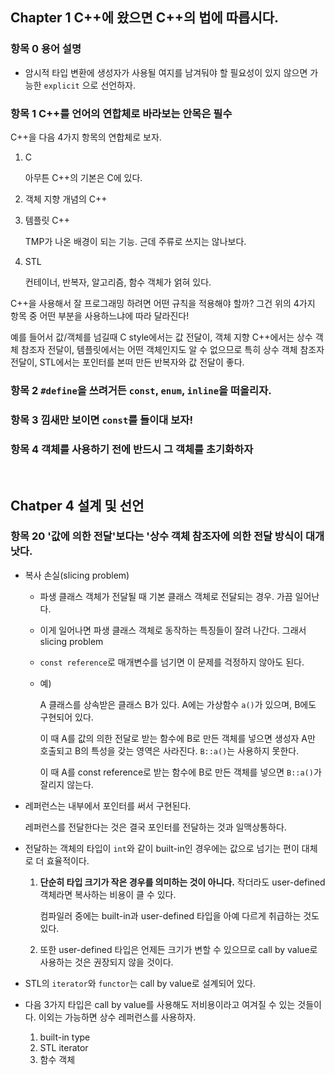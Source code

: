 ## Chapter 1 C++에 왔으면 C++의 법에 따릅시다.

### 항목 0 용어 설명

- 암시적 타입 변환에 생성자가 사용될 여지를 남겨둬야 할 필요성이 있지 않으면 가능한 `explicit` 으로 선언하자.

### 항목 1 C++를 언어의 연합체로 바라보는 안목은 필수

C++을 다음 4가지 항목의 연합체로 보자.

1. C

   아무튼 C++의 기본은 C에 있다.

2. 객체 지향 개념의 C++

3. 템플릿 C++

   TMP가 나온 배경이 되는 기능. 근데 주류로 쓰지는 않나보다.

4. STL

   컨테이너, 반복자, 알고리즘, 함수 객체가 얽혀 있다.

C++을 사용해서 잘 프로그래밍 하려면 어떤 규칙을 적용해야 할까? 그건 위의 4가지 항목 중 어떤 부분을 사용하느냐에 따라 달라진다!

예를 들어서 값/객체를 넘길때 C style에서는 값 전달이, 객체 지향 C++에서는 상수 객체 참조자 전달이, 템플릿에서는 어떤 객체인지도 알 수 없으므로 특히 상수 객체 참조자 전달이, STL에서는 포인터를 본떠 만든 반복자와 값 전달이 좋다.

### 항목 2 `#define`을 쓰려거든 `const`, `enum`, `inline`을 떠올리자.

### 항목 3 낌새만 보이면 `const`를 들이대 보자!

### 항목 4 객체를 사용하기 전에 반드시 그 객체를 초기화하자

<br>

## Chatper 4 설계 및 선언

### 항목 20 '값에 의한 전달'보다는 '상수 객체 참조자에 의한 전달 방식이 대개 낫다.

- 복사 손실(slicing problem) 

  - 파생 클래스 객체가 전달될 때 기본 클래스 객체로 전달되는 경우. 가끔 일어난다.

  - 이게 일어나면 파생 클래스 객체로 동작하는 특징들이 잘려 나간다. 그래서 slicing problem

  - `const reference`로 매개변수를 넘기면 이 문제를 걱정하지 않아도 된다.

  - 예)

    A 클래스를 상속받은 클래스 B가 있다. A에는 가상함수 `a()`가 있으며, B에도 구현되어 있다. 

    이 때 A를 값의 의한 전달로 받는 함수에 B로 만든 객체를 넣으면 생성자 A만 호출되고 B의 특성을 갖는 영역은 사라진다. `B::a()`는 사용하지 못한다.

    이 때 A를 const reference로 받는 함수에 B로 만든 객체를 넣으면 `B::a()`가 잘리지 않는다.

- 레퍼런스는 내부에서 포인터를 써서 구현된다.

  레퍼런스를 전달한다는 것은 결국 포인터를 전달하는 것과 일맥상통하다.

- 전달하는 객체의 타입이 `int`와 같이 built-in인 경우에는 값으로 넘기는 편이 대체로 더 효율적이다.

  1. **단순히 타입 크기가 작은 경우를 의미하는 것이 아니다.** 작더라도 user-defined 객체라면 복사하는 비용이 클 수 있다. 

     컴파일러 중에는 built-in과 user-defined 타입을 아예 다르게 취급하는 것도 있다. 

  2. 또한 user-defined 타입은 언제든 크기가 변할 수 있으므로 call by value로 사용하는 것은 권장되지 않을 것이다.

- STL의 `iterator`와 `functor`는 call by value로 설계되어 있다.

- 다음 3가지 타입은 call by value를 사용해도 저비용이라고 여겨질 수 있는 것들이다. 이외는 가능하면 상수 레퍼런스를 사용하자.

  1. built-in type
  2. STL iterator
  3. 함수 객체